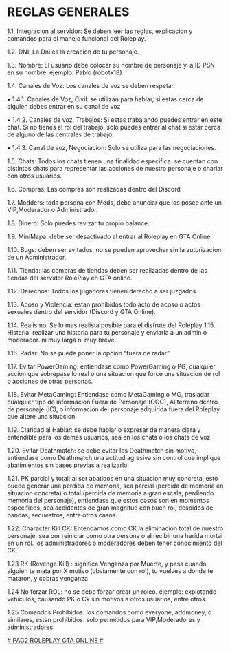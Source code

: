 # REGLAS GENERALES


1.1. Integracion al servidor: Se deben leer las reglas, explicacion y comandos para el manejo funcional del Roleplay.

1.2. DNI: La Dni es la creacion de tu personaje.

1.3. Nombre: El usuario debe colocar su nombre de personaje y la ID PSN en su nombre. ejemplo: Pablo (robotx18)

1.4. Canales de Voz: Los canales de voz se deben respetar. 

• 1.4.1. Canales de Voz, Civil: se utilizan para hablar, si estas cerca de alguien debes entrar en su canal de voz 

• 1.4.2. Canales de voz, Trabajos: Si estas trabajando puedes entrar en este chat. Si no tienes el rol del trabajo, solo puedes entrar al chat si estar cerca de alguno de las centrales de trabajo. 

• 1.4.3. Canal de voz, Negociacion: Solo se utiliza para las negociaciones.

1.5. Chats: Todos los chats tienen una finalidad especifica. se cuentan con distintos chats para representar las acciones de nuestro personaje o charlar con otros usuarios.

1.6. Compras: Las compras son realizadas dentro del Discord

1.7. Modders: toda persona con Mods, debe anunciar que los posee ante un VIP,Moderador o Administrador.

1.8. Dinero: Solo puedes revizar tu propio balance.

1.9. MiniMapa: debe ser desactivado al entrar al Roleplay en GTA Online.

1.10. Bugs: deben ser evitados, no se pueden aprovechar sin la autorizacion de un Administrador.

1.11. Tienda: las compras de tiendas deben ser realizadas dentro de las tiendas del servidor RolePlay en GTA online.

1.12. Derechos: Todos los jugadores tienen derecho a ser juzgados.

1.13. Acoso y Violencia: estan prohibidos todo acto de acoso o actos sexuales dentro del servidor (Discord y GTA Online).

1.14. Realismo: Se lo mas realista posible para el disfrute del Roleplay
1.15. Historia: realizar una historia para tu personaje y enviarla a un admin o moderador. ni muy larga ni muy breve.

1.16. Radar: No se puede poner la opcion “fuera de radar”.

1.17. Evitar PowerGaming: entiendase como PowerGaming o PG, cualquier accion que sobrepase lo real o una situacion que force una situacion de rol o acciones de otras personas.

1.18. Evitar MetaGaming: Entiendase como MetaGaming o MG, trasladar cualquier tipo de informacion Fuera de Personaje (OOC), Al terreno dentro de personaje (IC), o informacion del personaje adquirida fuera del Roleplay que altere una situacion.

1.19. Claridad al Hablar: se debe hablar o expresar de manera clara y entendible para los demas usuarios, sea en los chats o los chats de voz.

1.20. Evitar Deathmatch: se debe evitar los Deathmatch sin motivo, entiendase como Deathmatch una actitud agresiva sin control que implique abatimientos sin bases previas a realizarlo.

1.21. PK parcial y total: al ser abatidos en una situacion muy concreta, esto puede generar una perdida de memoria, sea parcial (perdida de memoria en situacion concreta) o total (perdida de memoria a gran escala, perdiendo memoria del personaje), entiendase que estos casos son en momentos especificos, sea accidentes de gran magnitud con buen rol, despidos de bandas, secuestros, entre otros casos.

1.22. Character Kill CK: Entendamos como CK la eliminacion total de nuestro personaje. sea por reiniciar como otra persona o al recibir una herida mortal en un rol. los administradores o moderadores deben tener conocimiento del CK.

1.23 RK (Revenge Kill) : significa Venganza por Muerte, y pasa cuando alguien te mata por X motivo (obviamente con rol), tu vuelves a donde te mataron, y cobras venganza

1.24 No forzar ROL: no se debe forzar crear un roleo. ejemplo: explotando vehiculos, causando PK o Ck sin motivos a otros usuarios, entre otros.

1.25 Comandos Prohibidos: los comandos como everyone, addmoney, o similares, estan prohibidos. solo permitidos para VIP,Moderadores y administradores.

[# PAG2 ROLEPLAY GTA ONLINE #](https://theredbladeclan.github.io/Beta-y-TRBC-RP/PAG2/)
